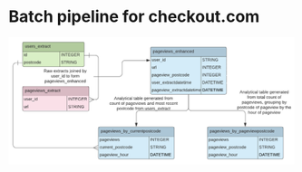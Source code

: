 # Batch pipeline for checkout.com 
![dwh-model](https://github.com/yag101/dbt-batch-pipeline-checkout/blob/master/dwh-model.png?raw=true)
